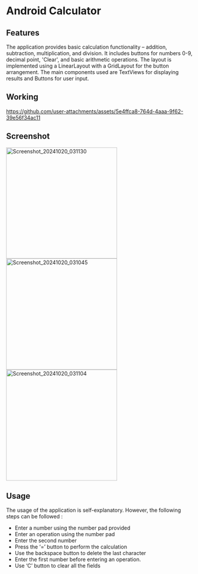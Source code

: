 # Android Calculator

## Features
The application provides basic calculation functionality – addition, subtraction, multiplication, and division. It includes buttons for numbers 0-9, decimal point, 'Clear', and basic arithmetic operations. The layout is implemented using a LinearLayout with a GridLayout for the button arrangement. The main components used are TextViews for displaying results and Buttons for user input.

## Working
https://github.com/user-attachments/assets/5e4ffca8-764d-4aaa-9f62-39e56f34ac11

## Screenshot
<img src="https://github.com/user-attachments/assets/f893eb98-1623-4dbf-8d80-81ab64cf1fd0" width="300" alt="Screenshot_20241020_031130">
<img src="https://github.com/user-attachments/assets/dc228360-9e5f-44ae-a567-de9f842f1f1d" width="300" alt="Screenshot_20241020_031045">
<img src="https://github.com/user-attachments/assets/1e44d61e-c965-4c31-bba5-5912d4fe4327" width="300" alt="Screenshot_20241020_031104">

## Usage
The usage of the application is self-explanatory. However, the following steps can be followed :

* Enter a number using the number pad provided
* Enter an operation using the number pad
* Enter the second number 
* Press the ‘=’ button to perform the calculation
* Use the backspace button to delete the last character
* Enter the first number before entering an operation.
* Use ‘C’ button to clear all the fields
